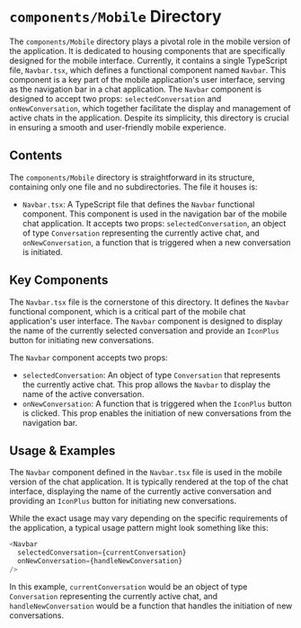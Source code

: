 
# `components/Mobile` Directory

The `components/Mobile` directory plays a pivotal role in the mobile version of the application. It is dedicated to housing components that are specifically designed for the mobile interface. Currently, it contains a single TypeScript file, `Navbar.tsx`, which defines a functional component named `Navbar`. This component is a key part of the mobile application's user interface, serving as the navigation bar in a chat application. The `Navbar` component is designed to accept two props: `selectedConversation` and `onNewConversation`, which together facilitate the display and management of active chats in the application. Despite its simplicity, this directory is crucial in ensuring a smooth and user-friendly mobile experience.

## Contents

The `components/Mobile` directory is straightforward in its structure, containing only one file and no subdirectories. The file it houses is:

- `Navbar.tsx`: A TypeScript file that defines the `Navbar` functional component. This component is used in the navigation bar of the mobile chat application. It accepts two props: `selectedConversation`, an object of type `Conversation` representing the currently active chat, and `onNewConversation`, a function that is triggered when a new conversation is initiated.

## Key Components

The `Navbar.tsx` file is the cornerstone of this directory. It defines the `Navbar` functional component, which is a critical part of the mobile chat application's user interface. The `Navbar` component is designed to display the name of the currently selected conversation and provide an `IconPlus` button for initiating new conversations. 

The `Navbar` component accepts two props:

- `selectedConversation`: An object of type `Conversation` that represents the currently active chat. This prop allows the `Navbar` to display the name of the active conversation.
- `onNewConversation`: A function that is triggered when the `IconPlus` button is clicked. This prop enables the initiation of new conversations from the navigation bar.

## Usage & Examples

The `Navbar` component defined in the `Navbar.tsx` file is used in the mobile version of the chat application. It is typically rendered at the top of the chat interface, displaying the name of the currently active conversation and providing an `IconPlus` button for initiating new conversations.

While the exact usage may vary depending on the specific requirements of the application, a typical usage pattern might look something like this:

```typescript
<Navbar 
  selectedConversation={currentConversation} 
  onNewConversation={handleNewConversation} 
/>
```

In this example, `currentConversation` would be an object of type `Conversation` representing the currently active chat, and `handleNewConversation` would be a function that handles the initiation of new conversations.
